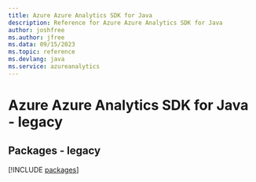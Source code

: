 ```yaml
---
title: Azure Azure Analytics SDK for Java
description: Reference for Azure Azure Analytics SDK for Java
author: joshfree
ms.author: jfree
ms.data: 09/15/2023
ms.topic: reference
ms.devlang: java
ms.service: azureanalytics
---
```

# Azure Azure Analytics SDK for Java - legacy
## Packages - legacy
[!INCLUDE [packages](azure-analytics-index.md)]